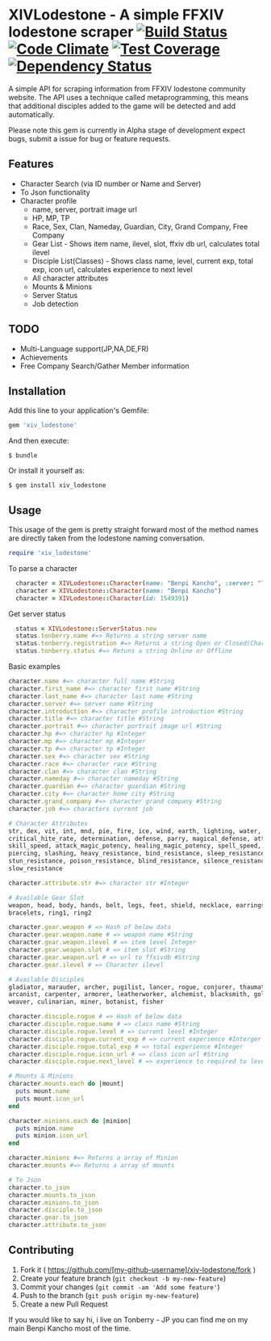 # XIVLodestone - A simple FFXIV lodestone scraper [![Build Status](https://travis-ci.org/benjiro/XIV-lodestone.svg)](https://travis-ci.org/benjiro/XIV-lodestone) [![Code Climate](https://codeclimate.com/github/benjiro/XIV-lodestone/badges/gpa.svg)](https://codeclimate.com/github/benjiro/XIV-lodestone) [![Test Coverage](https://codeclimate.com/github/benjiro/XIV-lodestone/badges/coverage.svg)](https://codeclimate.com/github/benjiro/XIV-lodestone) [![Dependency Status](https://gemnasium.com/benjiro/XIV-lodestone.svg)](https://gemnasium.com/benjiro/XIV-lodestone)

A simple API for scraping information from FFXIV lodestone community website.
The API uses a technique called metaprogramming, this means that additional
disciples added to the game will be detected and add automatically.

Please note this gem is currently in Alpha stage of development expect bugs,
submit a issue for bug or feature requests.

## Features
- Character Search (via ID number or Name and Server)
- To Json functionality
- Character profile
  - name, server, portrait image url
  - HP, MP, TP
  - Race, Sex, Clan, Nameday, Guardian, City, Grand Company, Free Company
  - Gear List - Shows item name, ilevel, slot, ffxiv db url, calculates total ilevel
  - Disciple List(Classes) - Shows class name, level, current exp, total exp, icon url, calculates experience to next level
  - All character attributes
  - Mounts & Minions
  - Server Status
  - Job detection

## TODO
- Multi-Language support(JP,NA,DE,FR)
- Achievements
- Free Company Search/Gather Member information

## Installation

Add this line to your application's Gemfile:

```ruby
gem 'xiv_lodestone'
```

And then execute:

    $ bundle

Or install it yourself as:

    $ gem install xiv_lodestone

## Usage

This usage of the gem is pretty straight forward most of the method names are
directly taken from the lodestone naming conversation.

```ruby
require 'xiv_lodestone'
```

To parse a character
```ruby
  character = XIVLodestone::Character(name: "Benpi Kancho", :server: "Tonberry")
  character = XIVLodestone::Character(name: "Benpi Kancho")
  character = XIVLodestone::Character(id: 1549391)
```

Get server status
```ruby
  status = XIVLodestone::ServerStatus.new
  status.tonberry.name #=> Returns a string server name
  status.tonberry.registration #=> Returns a string Open or Closed(Character registration)
  status.tonberry.status #=> Retuns a string Online or Offline
```

Basic examples

```ruby
character.name #=> character full name #String
character.first_name #=> character first name #String
character.last_name #=> character last name #String
character.server #=> server name #String
character.introduction #=> character profile introduction #String
character.title #=> character title #String
character.portrait #=> character portrait image url #String
character.hp #=> character hp #Integer
character.mp #=> character mp #Integer
character.tp #=> character tp #Integer
character.sex #=> character sex #String
character.race #=> character race #String
character.clan #=> character clan #String
character.nameday #=> character nameday #String
character.guardian #=> character guardian #String
character.city #=> character home city #String
character.grand_company #=> character grand company #String
character.job #=> characters current job

# Character Attributes
str, dex, vit, int, mnd, pie, fire, ice, wind, earth, lighting, water, accuracy,
critical_hite_rate, determination, defense, parry, magical_defense, attack_power,
skill_speed, attack_magic_potency, healing_magic_potency, spell_speed, blunt,
piercing, slashing, heavy_resistance, bind_resistance, sleep_resistance,
stun_resistance, poison_resistance, blind_resistance, silence_resistance,
slow_resistance

character.attribute.str #=> character str #Integer

# Available Gear Slot
weapon, head, body, hands, belt, legs, feet, shield, necklace, earrings,
bracelets, ring1, ring2

character.gear.weapon # => Hash of below data
character.gear.weapon.name # => weapon name #String
character.gear.weapon.ilevel # => item level Integer
character.gear.weapon.slot # => item slot #String
character.gear.weapon.url # => url to ffxivdb #String
character.gear.ilevel # => Character ilevel

# Available Disciples
gladiator, marauder, archer, pugilist, lancer, rogue, conjurer, thaumaturge,
arcanist, carpenter, armorer, leatherworker, alchemist, blacksmith, goldsmith,
weaver, culinarian, miner, botanist, fisher

character.disciple.rogue # => Hash of below data
character.disciple.rogue.name # => class name #String
character.disciple.rogue.level # => current level #Integer
character.disciple.rogue.current_exp # => current experience #Interger
character.disciple.rogue.total_exp # => total experience #Integer
character.disciple.rogue.icon_url # => class icon url #String
character.disciple.rogue.next_level # => experience to required to level #Integer

# Mounts & Minions
character.mounts.each do |mount|
  puts mount.name
  puts mount.icon_url
end

character.minions.each do |minion|
  puts minion.name
  puts minion.icon_url
end

character.minions #=> Returns a array of Minion
character.mounts #=> Returns a array of mounts

# To Json
character.to_json
character.mounts.to_json
character.minions.to_json
character.disciple.to_json
character.gear.to_json
character.attribute.to_json
```

## Contributing

1. Fork it ( https://github.com/[my-github-username]/xiv-lodestone/fork )
2. Create your feature branch (`git checkout -b my-new-feature`)
3. Commit your changes (`git commit -am 'Add some feature'`)
4. Push to the branch (`git push origin my-new-feature`)
5. Create a new Pull Request

If you would like to say hi, i live on Tonberry - JP you can find me on my main
Benpi Kancho most of the time.
